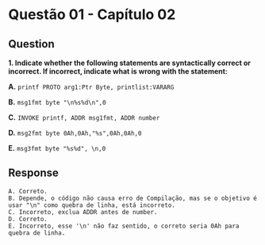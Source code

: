 # Questão 01 - Capítulo 02

## Question

**<p>1. Indicate whether the following statements are syntactically correct or incorrect. If incorrect, indicate what is wrong with the statement:</p>**
**<p>A.** ``printf PROTO arg1:Ptr Byte, printlist:VARARG``</p>
**<p>B.** ``msg1fmt byte "\n%s%d\n",0``</p>
**<p>C.** ``INVOKE printf, ADDR msg1fmt, ADDR number``</p>
**<p>D.** ``msg2fmt byte 0Ah,0Ah,"%s",0Ah,0Ah,0``</p>
**<p>E.** ``msg3fmt byte "%s%d", \n,0``</p>

## Response

```
A. Correto.
B. Depende, o código não causa erro de Compilação, mas se o objetivo é usar "\n" como quebra de linha, está incorreto.
C. Incorreto, exclua ADDR antes de number.
D. Correto.
E. Incorreto, esse '\n' não faz sentido, o correto seria 0Ah para quebra de linha.
```
